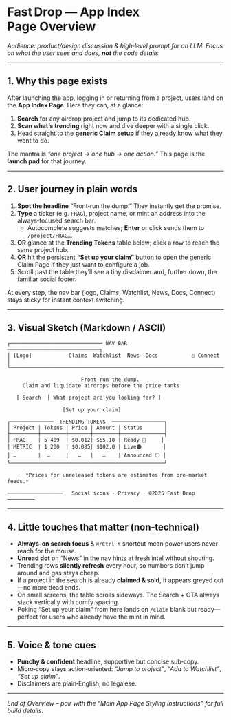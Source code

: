 # Fast Drop — **App Index Page** Overview

*Audience: product/design discussion & high‑level prompt for an LLM. Focus on what the user sees and does, ****not**** the code details.*

---

## 1. Why this page exists

After launching the app, logging in or returning from a project, users land on the **App Index Page**.  Here they can, at a glance:

1. **Search** for any airdrop project and jump to its dedicated hub.
2. **Scan what’s trending** right now and dive deeper with a single click.
3. Head straight to the **generic Claim setup** if they already know what they want to do.

The mantra is *“one project → one hub → one action.”*  This page is the **launch pad** for that journey.

---

## 2. User journey in plain words

1. **Spot the headline** “Front‑run the dump.”  They instantly get the promise.
2. **Type** a ticker (e.g. `FRAG`), project name, or mint an address into the always‑focused search bar.
   - Autocomplete suggests matches; **Enter** or click sends them to `/project/FRAG…`.
3. **OR** glance at the **Trending Tokens** table below; click a row to reach the same project hub.
4. **OR** hit the persistent **“Set up your claim”** button to open the generic Claim Page if they just want to configure a job.
5. Scroll past the table they’ll see a tiny disclaimer and, further down, the familiar social footer.

At every step, the nav bar (logo, Claims, Watchlist, News, Docs, Connect) stays sticky for instant context switching.

---

## 3. Visual Sketch (Markdown / ASCII)

```plaintext
┌────────────────────────────── NAV BAR ──────────────────────────────┐
│ [Logo]            Claims  Watchlist  News  Docs           ○ Connect │      
└─────────────────────────────────────────────────────────────────────┘

                        Front‑run the dump.
     Claim and liquidate airdrops before the price tanks.

   [ Search  │ What project are you looking for? ]  
                  
                  [Set up your claim]

┌──────────────  TRENDING TOKENS  ─────────────────┐
│ Project | Tokens | Price | Amount | Status       │
├─────────┼────────┼───────┼────────┼──────────────┤
│ FRAG    | 5 409  | $0.012| $65.10 | Ready 💚     │
│ METRIC  | 1 200  | $0.085| $102.0 | Live🟠       │
│ …       |  …     |   …   |   …    | Announced ⚪ │
└──────────────────────────────────────────────────┘

      *Prices for unreleased tokens are estimates from pre‑market feeds.*

──────────────────   Social icons · Privacy · ©2025 Fast Drop ─────────
```



---

## 4. Little touches that matter (non‑technical)

- **Always‑on search focus** & `⌘/Ctrl K` shortcut mean power users never reach for the mouse.
- **Unread dot** on “News” in the nav hints at fresh intel without shouting.
- Trending rows **silently refresh** every hour, so numbers don’t jump around and gas stays cheap.
- If a project in the search is already **claimed & sold**, it appears greyed out—no more dead ends.
- On small screens, the table scrolls sideways. The Search + CTA always stack vertically with comfy spacing.
- Poking “Set up your claim” from here lands on `/claim` blank but ready—perfect for users who already have the mint in mind.

---

## 5. Voice & tone cues

- **Punchy & confident** headline, supportive but concise sub‑copy.
- Micro‑copy stays action‑oriented: *“Jump to project”*, *“Add to Watchlist”*, *“Set up claim”*.
- Disclaimers are plain‑English, no legalese.

---

*End of Overview – pair with the “Main App Page Styling Instructions” for full build details.*

